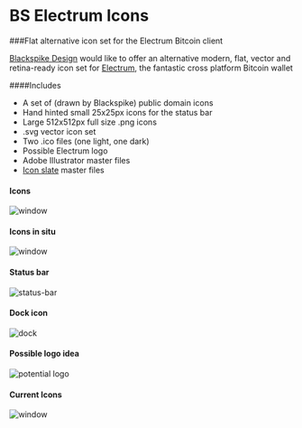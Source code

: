 # BS Electrum Icons
###Flat alternative icon set for the Electrum Bitcoin client

[Blackspike Design](http://blackspike.com) would like to offer an alternative modern, flat, vector and retina-ready icon set for [Electrum](https://github.com/spesmilo/electrum), the fantastic cross platform Bitcoin wallet

####Includes

* A set of (drawn by Blackspike) public domain icons
* Hand hinted small 25x25px icons for the status bar
* Large 512x512px full size .png icons
* .svg vector icon set
* Two .ico files (one light, one dark)
* Possible Electrum logo
* Adobe Illustrator master files 
* [Icon slate](http://www.kodlian.com/apps/icon-slate) master files 

#### Icons
![window](https://raw.githubusercontent.com/blackspikeltd/BS-Electrum-Icons/master/Icons/screengrabs/Electrum-all-icons---new.png)

#### Icons in situ
![window](https://raw.githubusercontent.com/blackspikeltd/BS-Electrum-Icons/master/Icons/screengrabs/window.png)

#### Status bar
![status-bar](https://raw.githubusercontent.com/blackspikeltd/BS-Electrum-Icons/master/Icons/screengrabs/status-bar.png)

#### Dock icon
![dock](https://raw.githubusercontent.com/blackspikeltd/BS-Electrum-Icons/master/Icons/screengrabs/dock.png)

#### Possible logo idea
![potential logo](https://raw.githubusercontent.com/blackspikeltd/BS-Electrum-Icons/master/Icons/512x512/new-electrum-textlogo.png)


#### Current Icons
![window](https://raw.githubusercontent.com/blackspikeltd/BS-Electrum-Icons/master/Icons/screengrabs/Electrum-all-icons---old.png)
